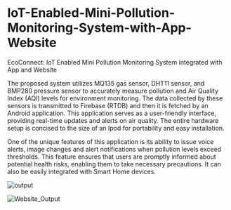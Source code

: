 # IoT-Enabled-Mini-Pollution-Monitoring-System-with-App-Website
EcoConnect: IoT Enabled Mini Pollution Monitoring System integrated with App and Website

The proposed system utilizes MQ135 gas sensor, DHT11 sensor, and BMP280 pressure sensor to accurately measure pollution and Air Quality Index (AQI) levels for environment monitoring. The data collected by these sensors is transmitted to Firebase (RTDB) and then it is fetched by an Android application. This application serves as a user-friendly interface, providing real-time updates and alerts on air quality. The entire hardware setup is concised to the size of an Ipod for portability and easy installation.

One of the unique features of this application is its ability to issue voice alerts, image changes and alert notifications when pollution levels exceed thresholds. This feature ensures that users are promptly informed about potential health risks, enabling them to take necessary precautions. It can also be easily integrated with Smart Home devices.
				         
![output](https://github.com/pratz222/IoT-Enabled-Mini-Pollution-Monitoring-System-with-App-Website/assets/53640877/e3eeefc8-c3c3-4fe3-961b-9ff5d99b9d34)

![Website_Output](https://github.com/pratz222/IoT-Enabled-Mini-Pollution-Monitoring-System-with-App-Website/assets/53640877/ac822dac-370c-45c3-bf62-abaa2ba6e657)

